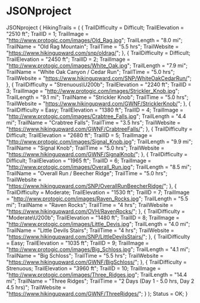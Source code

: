 # JSONproject
JSONproject
{
    HikingTrails =     (
                {
            TrailDifficulty = Difficult;
            TrailElevation = "2510 ft";
            TrailID = 1;
            TrailImage = "http://www.protogic.com/images/Old_Rag.jpg";
            TrailLength = "8.0 mi";
            TrailName = "Old Rag Mountain";
            TrailTime = "5.5 hrs";
            TrailWebsite = "https://www.hikingupward.com/snp/oldrag/";
        },
                {
            TrailDifficulty = Difficult;
            TrailElevation = "2450 ft";
            TrailID = 2;
            TrailImage = "http://www.protogic.com/images/White_Oak.jpg";
            TrailLength = "7.9 mi";
            TrailName = "White Oak Canyon / Cedar Run";
            TrailTime = "5.0 hrs";
            TrailWebsite = "https://www.hikingupward.com/SNP/WhiteOakCedarRun/";
        },
                {
            TrailDifficulty = "Strenuous\U200b";
            TrailElevation = "2240 ft";
            TrailID = 3;
            TrailImage = "http://www.protogic.com/images/Strickler_Knob.jpg";
            TrailLength = "9.1 mi";
            TrailName = "Strickler Knob";
            TrailTime = "5.0 hrs";
            TrailWebsite = "https://www.hikingupward.com/GWNF/StricklerKnob/";
        },
                {
            TrailDifficulty = Easy;
            TrailElevation = "1380 ft";
            TrailID = 4;
            TrailImage = "http://www.protogic.com/images/Crabtree_Falls.jpg";
            TrailLength = "4.4 mi";
            TrailName = "Crabtree Falls";
            TrailTime = "3.5 hrs";
            TrailWebsite = "https://www.hikingupward.com/GWNF/CrabtreeFalls/";
        },
                {
            TrailDifficulty = Difficult;
            TrailElevation = "2680 ft";
            TrailID = 5;
            TrailImage = "http://www.protogic.com/images/Signal_Knob.jpg";
            TrailLength = "9.9 mi";
            TrailName = "Signal Knob";
            TrailTime = "5.0 hrs";
            TrailWebsite = "https://www.hikingupward.com/GWNF/SignalKnob/";
        },
                {
            TrailDifficulty = Difficult;
            TrailElevation = "1965 ft";
            TrailID = 6;
            TrailImage = "http://www.protogic.com/images/Overall_Run.jpg";
            TrailLength = "8.5 mi";
            TrailName = "Overall Run / Beecher Ridge";
            TrailTime = "5.0 hrs";
            TrailWebsite = "https://www.hikingupward.com/SNP/OverallRunBeecherRidge/";
        },
                {
            TrailDifficulty = Moderate;
            TrailElevation = "1530 ft";
            TrailID = 7;
            TrailImage = "http://www.protogic.com/images/Raven_Rocks.jpg";
            TrailLength = "5.5 mi";
            TrailName = "Raven Rocks";
            TrailTime = "4 hrs";
            TrailWebsite = "https://www.hikingupward.com/OVH/RavenRocks/";
        },
                {
            TrailDifficulty = "Moderate\U200b";
            TrailElevation = "1480 ft";
            TrailID = 8;
            TrailImage = "http://www.protogic.com/images/Little_Devis.jpg";
            TrailLength = "4.0 mi";
            TrailName = "Little Devils Stairs";
            TrailTime = "4 hrs";
            TrailWebsite = "https://www.hikingupward.com/SNP/LittleDevilsStairs/";
        },
                {
            TrailDifficulty = Easy;
            TrailElevation = "1035 ft";
            TrailID = 9;
            TrailImage = "http://www.protogic.com/images/Big_Schloss.jpg";
            TrailLength = "4.1 mi";
            TrailName = "Big Schloss";
            TrailTime = "5.5 hrs";
            TrailWebsite = "https://www.hikingupward.com/GWNF/BigSchloss/";
        },
                {
            TrailDifficulty = Strenuous;
            TrailElevation = "3960 ft";
            TrailID = 10;
            TrailImage = "http://www.protogic.com/images/Three_Ridges.jpg";
            TrailLength = "14.4 mi";
            TrailName = "Three Ridges";
            TrailTime = "2 Days (Day 1 - 5.0 hrs, Day 2 4.5 hrs)";
            TrailWebsite = "https://www.hikingupward.com/GWNF/ThreeRidges/";
        }
    );
    Status = OK;
}
